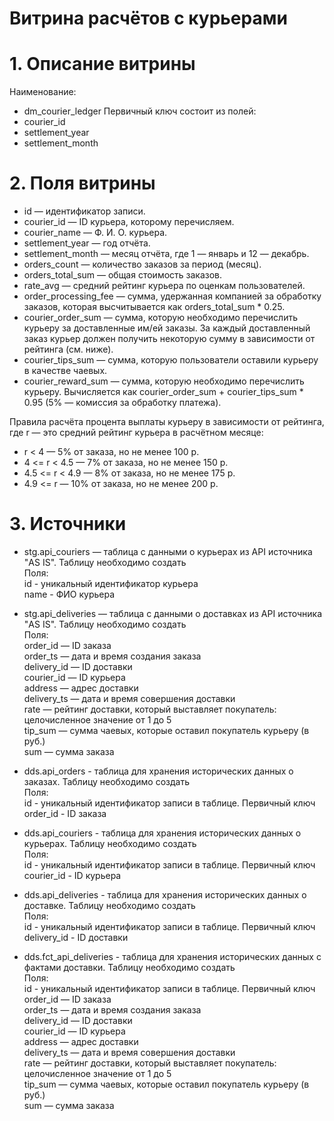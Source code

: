 # Витрина расчётов с курьерами
# 1. Описание витрины
Наименование:
- dm_courier_ledger
Первичный ключ состоит из полей:
- courier_id
- settlement_year
- settlement_month
# 2. Поля витрины
- id — идентификатор записи.
- courier_id — ID курьера, которому перечисляем.
- courier_name — Ф. И. О. курьера.
- settlement_year — год отчёта.
- settlement_month — месяц отчёта, где 1 — январь и 12 — декабрь.
- orders_count — количество заказов за период (месяц).
- orders_total_sum — общая стоимость заказов.
- rate_avg — средний рейтинг курьера по оценкам пользователей.
- order_processing_fee — сумма, удержанная компанией за обработку заказов, которая высчитывается как orders_total_sum * 0.25.
- courier_order_sum — сумма, которую необходимо перечислить курьеру за доставленные им/ей заказы. За каждый доставленный заказ курьер должен получить некоторую сумму в зависимости от рейтинга (см. ниже).
- courier_tips_sum — сумма, которую пользователи оставили курьеру в качестве чаевых.
- courier_reward_sum — сумма, которую необходимо перечислить курьеру. Вычисляется как courier_order_sum + courier_tips_sum * 0.95 (5% — комиссия за обработку платежа).

Правила расчёта процента выплаты курьеру в зависимости от рейтинга, где r — это средний рейтинг курьера в расчётном месяце:
- r < 4 — 5% от заказа, но не менее 100 р.
- 4 <= r < 4.5 — 7% от заказа, но не менее 150 р.
- 4.5 <= r < 4.9 — 8% от заказа, но не менее 175 р.
- 4.9 <= r — 10% от заказа, но не менее 200 р.

# 3. Источники
- stg.api_couriers — таблица с данными о курьерах из API источника "AS IS". Таблицу необходимо создать  
Поля:  
id - уникальный идентификатор курьера  
name - ФИО курьера  

- stg.api_deliveries — таблица с данными о доставках из API источника "AS IS". Таблицу необходимо создать  
Поля:  
order_id — ID заказа  
order_ts — дата и время создания заказа  
delivery_id — ID доставки  
courier_id — ID курьера  
address — адрес доставки  
delivery_ts — дата и время совершения доставки  
rate — рейтинг доставки, который выставляет покупатель: целочисленное значение от 1 до 5  
tip_sum — сумма чаевых, которые оставил покупатель курьеру (в руб.)  
sum — сумма заказа  

- dds.api_orders - таблица для хранения исторических данных о заказах. Таблицу необходимо создать  
Поля:  
id - уникальный идентификатор записи в таблице. Первичный ключ  
order_id - ID заказа  

- dds.api_couriers - таблица для хранения исторических данных о курьерах. Таблицу необходимо создать  
Поля:  
id - уникальный идентификатор записи в таблице. Первичный ключ  
courier_id - ID курьера  

- dds.api_deliveries - таблица для хранения исторических данных о доставке. Таблицу необходимо создать  
Поля:  
id - уникальный идентификатор записи в таблице. Первичный ключ  
delivery_id - ID доставки  

- dds.fct_api_deliveries - таблица для хранения исторических данных с фактами доставки. Таблицу необходимо создать  
Поля:  
id - уникальный идентификатор записи в таблице. Первичный ключ  
order_id — ID заказа  
order_ts — дата и время создания заказа  
delivery_id — ID доставки  
courier_id — ID курьера  
address — адрес доставки  
delivery_ts — дата и время совершения доставки  
rate — рейтинг доставки, который выставляет покупатель: целочисленное значение от 1 до 5  
tip_sum — сумма чаевых, которые оставил покупатель курьеру (в руб.)  
sum — сумма заказа  